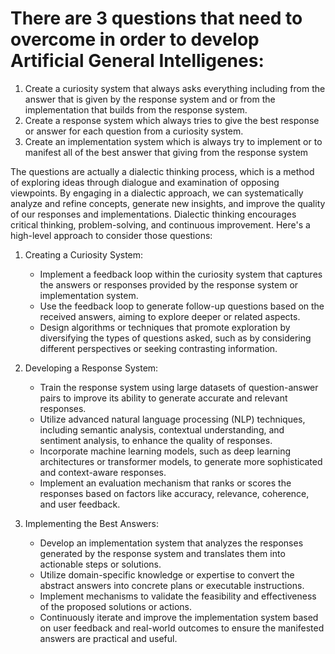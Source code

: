 # There are 3 questions that need to overcome in order to develop Artificial General Intelligenes:
1. Create a curiosity system that always asks everything including from the answer that is given by the response system and or from the implementation that builds from the response system.
2. Create a response system which always tries to give the best response or answer for each question from a curiosity system.
3. Create an implementation system which is always try to implement or to manifest all of the best answer that giving from the response system

The questions are actually a dialectic thinking process, which is a method of exploring ideas through dialogue and examination of opposing viewpoints. By engaging in a dialectic approach, we can systematically analyze and refine concepts, generate new insights, and improve the quality of our responses and implementations. Dialectic thinking encourages critical thinking, problem-solving, and continuous improvement.
Here's a high-level approach to consider those questions:
1. Creating a Curiosity System:
   - Implement a feedback loop within the curiosity system that captures the answers or responses provided by the response system or implementation system.
   - Use the feedback loop to generate follow-up questions based on the received answers, aiming to explore deeper or related aspects.
   - Design algorithms or techniques that promote exploration by diversifying the types of questions asked, such as by considering different perspectives or seeking contrasting information.

2. Developing a Response System:
   - Train the response system using large datasets of question-answer pairs to improve its ability to generate accurate and relevant responses.
   - Utilize advanced natural language processing (NLP) techniques, including semantic analysis, contextual understanding, and sentiment analysis, to enhance the quality of responses.
   - Incorporate machine learning models, such as deep learning architectures or transformer models, to generate more sophisticated and context-aware responses.
   - Implement an evaluation mechanism that ranks or scores the responses based on factors like accuracy, relevance, coherence, and user feedback.

3. Implementing the Best Answers:
   - Develop an implementation system that analyzes the responses generated by the response system and translates them into actionable steps or solutions.
   - Utilize domain-specific knowledge or expertise to convert the abstract answers into concrete plans or executable instructions.
   - Implement mechanisms to validate the feasibility and effectiveness of the proposed solutions or actions.
   - Continuously iterate and improve the implementation system based on user feedback and real-world outcomes to ensure the manifested answers are practical and useful.

